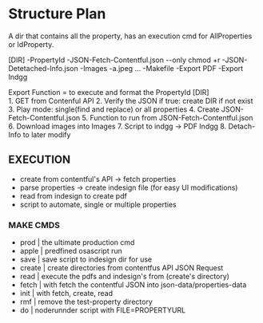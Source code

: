 # Structure Plan

A dir that contains all the property, has an execution cmd for AllProperties or IdProperty.

[DIR]
    -PropertyId
        -JSON-Fetch-Contentful.json --only chmod +r
        -JSON-Detetached-Info.json
        -Images
            -a.jpeg ...
        -Makefile
        -Export PDF
        -Export Indgg

Export Function = to execute and format the PropertyId [DIR]  
    1. GET from Contenful API
    2. Verify the JSON if true: create DIR if not exist
    3. Play mode: single(find and replace) or all properties
    4. Create JSON-Fetch-Contentful.json
    5.     Function to run from JSON-Fetch-Contentful.json
    6. Download images into Images
    7.     Script to indgg -> PDF Indgg
    8. Detach-Info to later modify

## EXECUTION

- create from contentful's API -> fetch properties
- parse properties -> create indesign file (for easy UI modifications)
- read from indesign to create pdf
- script to automate, single or multiple properties

### MAKE CMDS

- prod | the ultimate production cmd
- apple | predfined osascript run
- save | save script to indesign dir for use
- create | create directories from contentfus API JSON Request
- read | execute the pdfs and indesign's from (create's directory)
- fetch | with fetch the contentful JSON into json-data/properties-data
- init | with fetch, create, read
- rmf | remove the test-property directory
- do | noderunnder script with FILE=PROPERTYURL
